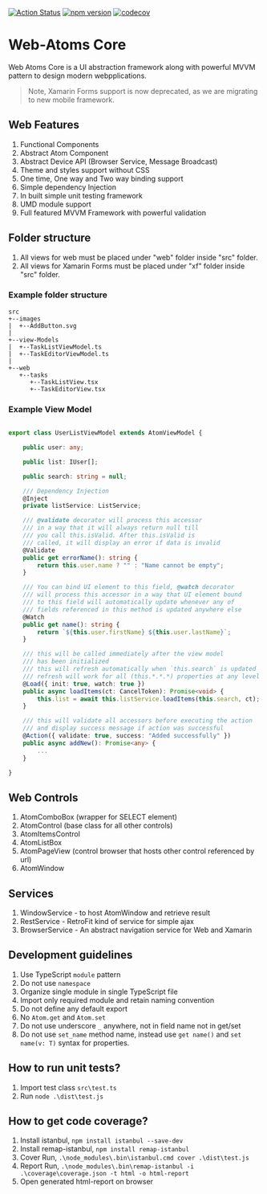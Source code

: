 [![Action Status](https://github.com/web-atoms/core/workflows/Build/badge.svg)](https://github.com/web-atoms/core/actions) [![npm version](https://badge.fury.io/js/%40web-atoms%2Fcore.svg)](https://badge.fury.io/js/%40web-atoms%2Fcore) [![codecov](https://codecov.io/gh/web-atoms/core/branch/master/graph/badge.svg)](https://codecov.io/gh/web-atoms/core)

# Web-Atoms Core
Web Atoms Core is a UI abstraction framework along with powerful MVVM pattern to design modern webpplications.

> Note, Xamarin Forms support is now deprecated, as we are migrating to new mobile framework.

## Web Features
1. Functional Components
2. Abstract Atom Component
3. Abstract Device API (Browser Service, Message Broadcast)
4. Theme and styles support without CSS
5. One time, One way and Two way binding support
6. Simple dependency Injection
7. In built simple unit testing framework
8. UMD module support
9. Full featured MVVM Framework with powerful validation

## Folder structure
1. All views for web must be placed under "web" folder inside "src" folder.
2. All views for Xamarin Forms must be placed under "xf" folder inside "src" folder.

### Example folder structure
```
src
+--images
|  +--AddButton.svg
|
+--view-Models
|  +--TaskListViewModel.ts
|  +--TaskEditorViewModel.ts
|
+--web
   +--tasks
      +--TaskListView.tsx
      +--TaskEditorView.tsx
```

### Example View Model

```typescript

export class UserListViewModel extends AtomViewModel {

    public user: any;

    public list: IUser[];

    public search: string = null;

    /// Dependency Injection
    @Inject
    private listService: ListService;

    /// @validate decorator will process this accessor
    /// in a way that it will always return null till
    /// you call this.isValid. After this.isValid is 
    /// called, it will display an error if data is invalid
    @Validate
    public get errorName(): string {
        return this.user.name ? "" : "Name cannot be empty";
    }

    /// You can bind UI element to this field, @watch decorator
    /// will process this accessor in a way that UI element bound
    /// to this field will automatically update whenever any of
    /// fields referenced in this method is updated anywhere else
    @Watch
    public get name(): string {
        return `${this.user.firstName} ${this.user.lastName}`;
    }

    /// this will be called immediately after the view model 
    /// has been initialized
    /// this will refresh automatically when `this.search` is updated
    /// refresh will work for all (this.*.*.*) properties at any level
    @Load({ init: true, watch: true })
    public async loadItems(ct: CancelToken): Promise<void> {
        this.list = await this.listService.loadItems(this.search, ct);
    }

    /// this will validate all accessors before executing the action
    /// and display success message if action was successful
    @Action({ validate: true, success: "Added successfully" })
    public async addNew(): Promise<any> {
        ... 
    }

}

```

## Web Controls
1. AtomComboBox (wrapper for SELECT element)
2. AtomControl (base class for all other controls)
3. AtomItemsControl
4. AtomListBox
5. AtomPageView (control browser that hosts other control referenced by url)
6. AtomWindow

## Services
1. WindowService - to host AtomWindow and retrieve result
2. RestService - RetroFit kind of service for simple ajax
3. BrowserService - An abstract navigation service for Web and Xamarin

## Development guidelines
1. Use TypeScript `module` pattern
2. Do not use `namespace`
3. Organize single module in single TypeScript file
4. Import only required module and retain naming convention
5. Do not define any default export
6. No `Atom.get` and `Atom.set`
7. Do not use underscore `_` anywhere, not in field name not in get/set
8. Do not use `set_name` method name, instead use `get name()` and `set name(v: T)` syntax for properties.


## How to run unit tests?

1. Import test class `src\test.ts`
2. Run `node .\dist\test.js`

## How to get code coverage?

1. Install istanbul, `npm install istanbul --save-dev`
2. Install remap-istanbul, `npm install remap-istanbul`
3. Cover Run, `.\node_modules\.bin\istanbul.cmd cover .\dist\test.js`
4. Report Run, `.\node_modules\.bin\remap-istanbul -i .\coverage\coverage.json -t html -o html-report`
5. Open generated html-report on browser
